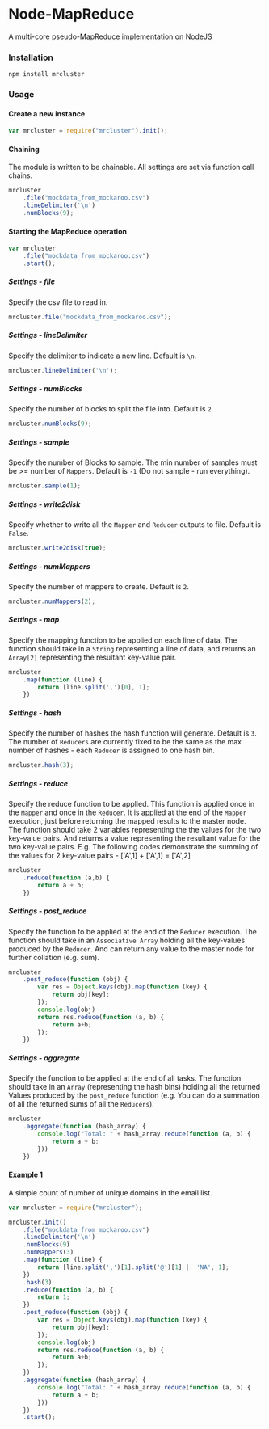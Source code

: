 Node-MapReduce
==============

A multi-core pseudo-MapReduce implementation on NodeJS

### Installation
```
npm install mrcluster
```

### Usage
#### Create a new instance
```javascript
var mrcluster = require("mrcluster").init();
```

#### Chaining
The module is written to be chainable. All settings are set via function call chains. 
```javascript
mrcluster
	.file("mockdata_from_mockaroo.csv")
	.lineDelimiter('\n')
	.numBlocks(9);
```

#### Starting the MapReduce operation
```javascript
var mrcluster
	.file("mockdata_from_mockaroo.csv")
	.start();
```


##### Settings - file
Specify the csv file to read in. 
```javascript
mrcluster.file("mockdata_from_mockaroo.csv");
```

##### Settings - lineDelimiter
Specify the delimiter to indicate a new line. Default is `\n`.  
```javascript
mrcluster.lineDelimiter('\n');
```

##### Settings - numBlocks
Specify the number of blocks to split the file into. Default is `2`.
```javascript
mrcluster.numBlocks(9);
```

##### Settings - sample
Specify the number of Blocks to sample. The min number of samples must be >= number of `Mappers`. Default is `-1` (Do not sample - run everything).  
```javascript
mrcluster.sample(1);
```

##### Settings - write2disk
Specify whether to write all the `Mapper` and `Reducer` outputs to file. Default is `False`.  
```javascript
mrcluster.write2disk(true);
```

##### Settings - numMappers
Specify the number of mappers to create. Default is `2`.
```javascript
mrcluster.numMappers(2);
```

##### Settings - map
Specify the mapping function to be applied on each line of data. 
The function should take in a `String` representing a line of data, and returns an `Array[2]` representing the resultant key-value pair.
```javascript
mrcluster    
	.map(function (line) {
        return [line.split(',')[0], 1];
    })
```

##### Settings - hash
Specify the number of hashes the hash function will generate. Default is `3`. 
The number of `Reducers` are currently fixed to be the same as the max number of hashes - each `Reducer` is assigned to one hash bin.
```javascript
mrcluster.hash(3);
```

##### Settings - reduce
Specify the reduce function to be applied. 
This function is applied once in the `Mapper` and once in the `Reducer`. It is applied at the end of the `Mapper` execution, just before returning the mapped results to the master node.  
The function should take 2 variables representing the the values for the two key-value pairs. And returns a value representing the resultant value for the two key-value pairs.
E.g. The following codes demonstrate the summing of the values for 2 key-value pairs - ['A',1] + ['A',1] = ['A',2]
```javascript
mrcluster    
	.reduce(function (a,b) {
        return a + b;
    })
```

##### Settings - post_reduce
Specify the function to be applied at the end of the `Reducer` execution. 
The function should take in an `Associative Array` holding all the key-values produced by the `Reducer`. And can return any value to the master node for further collation (e.g. sum).
```javascript
mrcluster    
    .post_reduce(function (obj) {
        var res = Object.keys(obj).map(function (key) {
            return obj[key];
        });
		console.log(obj)
        return res.reduce(function (a, b) {
            return a+b;
        });
    })
```

##### Settings - aggregate
Specify the function to be applied at the end of all tasks. 
The function should take in an `Array` (representing the hash bins) holding all the returned Values produced by the `post_reduce` function (e.g. You can do a summation of all the returned sums of all the `Reducers`).  
```javascript
mrcluster    
    .aggregate(function (hash_array) {
        console.log("Total: " + hash_array.reduce(function (a, b) {
            return a + b;
        }))
    })
```

#### Example 1
A simple count of number of unique domains in the email list.
```javascript
var mrcluster = require("mrcluster");

mrcluster.init()
    .file("mockdata_from_mockaroo.csv")
    .lineDelimiter('\n')
	.numBlocks(9)
	.numMappers(3)
    .map(function (line) {
        return [line.split(',')[1].split('@')[1] || 'NA', 1];
    })
    .hash(3)
    .reduce(function (a, b) {
        return 1;
    })
    .post_reduce(function (obj) {
        var res = Object.keys(obj).map(function (key) {
            return obj[key];
        });
		console.log(obj)
        return res.reduce(function (a, b) {
            return a+b;
        });
    })
    .aggregate(function (hash_array) {
        console.log("Total: " + hash_array.reduce(function (a, b) {
            return a + b;
        }))
    })
    .start();
```